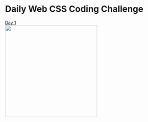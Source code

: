 # Daily Web CSS Coding Challenge
<a href="./Day1/index.html">Day 1</a>
</br>
<img width="300" height="300" src="Day1.jpg" />